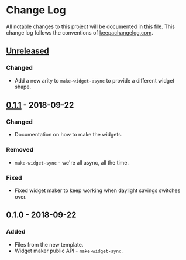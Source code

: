 # Change Log
All notable changes to this project will be documented in this file. This change log follows the conventions of [keepachangelog.com](http://keepachangelog.com/).

## [Unreleased]
### Changed
- Add a new arity to `make-widget-async` to provide a different widget shape.

## [0.1.1] - 2018-09-22
### Changed
- Documentation on how to make the widgets.

### Removed
- `make-widget-sync` - we're all async, all the time.

### Fixed
- Fixed widget maker to keep working when daylight savings switches over.

## 0.1.0 - 2018-09-22
### Added
- Files from the new template.
- Widget maker public API - `make-widget-sync`.

[Unreleased]: https://github.com/your-name/compobook/compare/0.1.1...HEAD
[0.1.1]: https://github.com/your-name/compobook/compare/0.1.0...0.1.1
